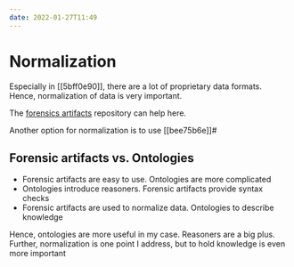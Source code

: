 ```yaml
---
date: 2022-01-27T11:49
---
```


# Normalization

Especially in [[5bff0e90]], there are a lot of proprietary data formats. Hence, normalization of data is very important.

The [forensics artifacts](https://github.com/ForensicArtifacts/artifacts) repository can help here.

Another option for normalization is to use [[bee75b6e]]#

## Forensic artifacts vs. Ontologies

- Forensic artifacts are easy to use. Ontologies are more complicated
- Ontologies introduce reasoners. Forensic artifacts provide syntax checks
- Forensic artifacts are used to normalize data. Ontologies to describe knowledge

Hence, ontologies are more useful in my case. Reasoners are a big plus. Further, normalization is one point I address, but to hold knowledge is even more important
